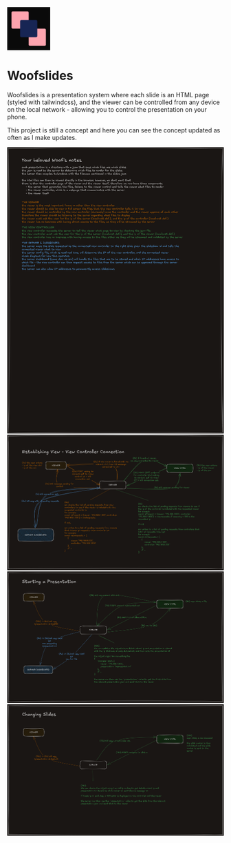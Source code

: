 <img src="https://github.com/woofslides/.github/blob/main/profile/logo.png?raw=true" width="100" height="100">

# Woofslides

Woofslides is a presentation system where each slide is an HTML page (styled with tailwindcss), and the viewer can be controlled from any device on the local network - allowing you to control the presentation on your phone.

This project is still a concept and here you can see the concept updated as often as I make updates.

![0](https://github.com/woofslides/.github/blob/main/profile/Woofslides.0.png?raw=true)
![1](https://github.com/woofslides/.github/blob/main/profile/Woofslides.1.png?raw=true)
![2](https://github.com/woofslides/.github/blob/main/profile/Woofslides.2.png?raw=true)
![3](https://github.com/woofslides/.github/blob/main/profile/Woofslides.3.png?raw=true)
